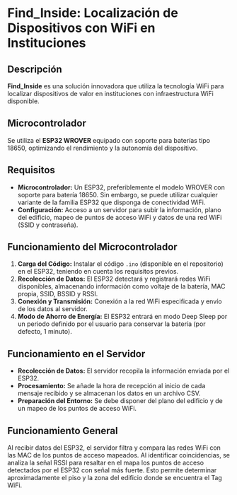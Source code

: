 # Find_Inside: Localización de Dispositivos con WiFi en Instituciones

## Descripción
**Find_Inside** es una solución innovadora que utiliza la tecnología WiFi para localizar dispositivos de valor en instituciones con infraestructura WiFi disponible.

## Microcontrolador
Se utiliza el **ESP32 WROVER** equipado con soporte para baterías tipo 18650, optimizando el rendimiento y la autonomía del dispositivo.

## Requisitos
- **Microcontrolador:** Un ESP32, preferiblemente el modelo WROVER con soporte para batería 18650. Sin embargo, se puede utilizar cualquier variante de la familia ESP32 que disponga de conectividad WiFi.
- **Configuración:** Acceso a un servidor para subir la información, plano del edificio, mapeo de puntos de acceso WiFi y datos de una red WiFi (SSID y contraseña).

## Funcionamiento del Microcontrolador
1. **Carga del Código:** Instalar el código `.ino` (disponible en el repositorio) en el ESP32, teniendo en cuenta los requisitos previos.
2. **Recolección de Datos:** El ESP32 detectará y registrará redes WiFi disponibles, almacenando información como voltaje de la batería, MAC propia, SSID, BSSID y RSSI.
3. **Conexión y Transmisión:** Conexión a la red WiFi especificada y envío de los datos al servidor.
4. **Modo de Ahorro de Energía:** El ESP32 entrará en modo Deep Sleep por un periodo definido por el usuario para conservar la batería (por defecto, 1 minuto).

## Funcionamiento en el Servidor
- **Recolección de Datos:** El servidor recopila la información enviada por el ESP32.
- **Procesamiento:** Se añade la hora de recepción al inicio de cada mensaje recibido y se almacenan los datos en un archivo CSV.
- **Preparación del Entorno:** Se debe disponer del plano del edificio y de un mapeo de los puntos de acceso WiFi.

## Funcionamiento General
Al recibir datos del ESP32, el servidor filtra y compara las redes WiFi con las MAC de los puntos de acceso mapeados. Al identificar coincidencias, se analiza la señal RSSI para resaltar en el mapa los puntos de acceso detectados por el ESP32 con señal más fuerte. Esto permite determinar aproximadamente el piso y la zona del edificio donde se encuentra el Tag WiFi.
